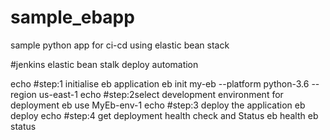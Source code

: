 # sample_ebapp
sample python app for ci-cd using elastic bean stack

#jenkins elastic bean stalk deploy automation

echo #step:1 initialise eb application
eb init my-eb --platform python-3.6 --region us-east-1
echo #step:2select development environment for deployment
eb use MyEb-env-1
echo #step:3 deploy the application
eb deploy
echo #step:4 get deployment health check and Status
eb health
eb status
